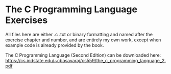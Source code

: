 # The C Programming Language Exercises
All files here are either .c .txt or binary formatting and named after the exercise chapter and number, and are entirely my own work, except when example code is already provided by the book.

The C Programming Language (Second Edition) can be downloaded here: https://cs.indstate.edu/~cbasavaraj/cs559/the_c_programming_language_2.pdf
